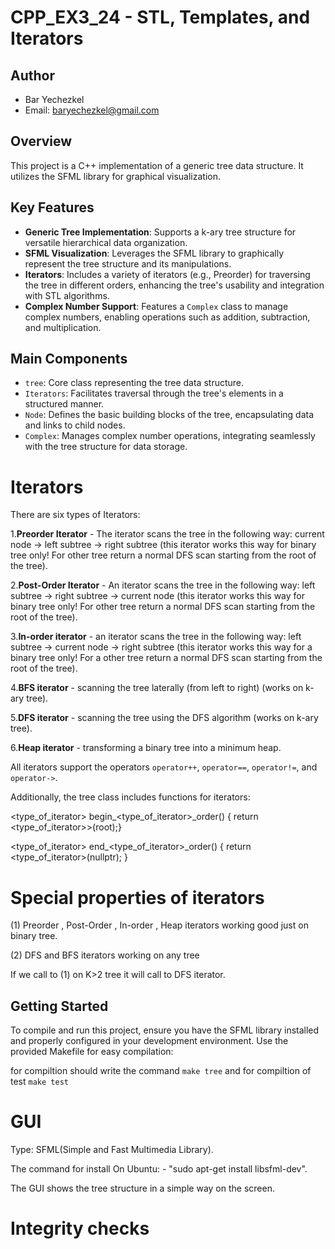# CPP_EX3_24 - STL, Templates, and Iterators

## Author
- Bar Yechezkel
- Email: baryechezkel@gmail.com

## Overview
This project is a C++ implementation of a generic tree data structure. It utilizes the SFML library for graphical visualization.


## Key Features
- **Generic Tree Implementation**: Supports a k-ary tree structure for versatile hierarchical data organization.
- **SFML Visualization**: Leverages the SFML library to graphically represent the tree structure and its manipulations.
- **Iterators**: Includes a variety of iterators (e.g., Preorder) for traversing the tree in different orders, enhancing the tree's usability and integration with STL algorithms.
- **Complex Number Support**: Features a `Complex` class to manage complex numbers, enabling operations such as addition, subtraction, and multiplication.

## Main Components
- `tree`: Core class representing the tree data structure.
- `Iterators`: Facilitates traversal through the tree's elements in a structured manner.
- `Node`: Defines the basic building blocks of the tree, encapsulating data and links to child nodes.
- `Complex`: Manages complex number operations, integrating seamlessly with the tree structure for data storage.



# Iterators
There are six types of Iterators:

1.**Preorder Iterator** - The iterator scans the tree in the following way: current node -> left subtree -> right subtree (this iterator works this way for binary tree only! For other tree return a normal DFS scan starting from the root of the tree).

2.**Post-Order Iterator** - An iterator scans the tree in the following way: left subtree -> right subtree -> current node (this iterator works this way for binary tree only! For other tree return a normal DFS scan starting from the root of the tree).

3.**In-order iterator** - an iterator scans the tree in the following way: left subtree -> current node -> right subtree (this iterator works this way for a binary tree only! For a other tree return a normal DFS scan starting from the root of the tree).

4.**BFS iterator** - scanning the tree laterally (from left to right) (works on k-ary tree).

5.**DFS iterator** - scanning the tree using the DFS algorithm (works on k-ary tree).

6.**Heap iterator** - transforming a binary tree into a minimum heap.

All iterators support the operators `operator++`, `operator==`, `operator!=`, and `operator->`.

Additionally, the tree class includes functions for iterators:

<type_of_iterator> begin_<type_of_iterator>_order() { return <type_of_iterator>>(root);}

<type_of_iterator> end_<type_of_iterator>_order() { return <type_of_iterator>(nullptr); }

# Special properties of iterators

(1) Preorder , Post-Order , In-order , Heap iterators working good just on binary tree.

(2) DFS and BFS iterators working on any tree

If we call to (1) on K>2 tree it will call to DFS iterator.

## Getting Started
To compile and run this project, ensure you have the SFML library installed and properly configured in your development environment.
 Use the provided Makefile for easy compilation:

for compiltion should write the command `make tree` 
and for compiltion of test `make test`


# GUI 

Type: SFML(Simple and Fast Multimedia Library).

The command for install On Ubuntu: - "sudo apt-get install libsfml-dev".

The GUI shows the tree structure in a simple way on the screen.


# Integrity checks

